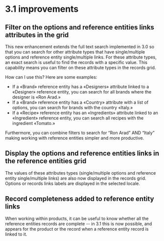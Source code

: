 # 3.1 improvements 

## Filter on the options and reference entities links attributes in the grid
This new enhancement extends the full text search implemented in 3.0 so that you can search for other attribute types that have single/multiple options and reference entity single/multiple links. For these attribute types, an exact search is useful to find the records with a specific value. This capability means you can filter on these attribute types in the records grid.

How can I use this? Here are some examples:
- If a «Brand» reference entity has a «Designers» attribute linked to a
«Designer» reference entity, you can search for all brands where the designer is «Ron Arad.»
- If a «Brand» reference entity has a «Country» attribute with a list of options, you can search for brands with the country «Italy.»
- If a «Recipe» reference entity has an «Ingredients» attribute linked to an «Ingredient» reference entity, you can search all recipes with the ingredient «Tomato.»

Furthermore, you can combine filters to search for “Ron Arad” AND “Italy” making working with reference entities simpler and more productive.


## Display the options and reference entities links in the reference entities grid
The values of these attributes types (single/multiple options and reference entity single/multiple links) are also now displayed in the records grid.  Options or records links labels are displayed in the selected locale.

## Record completeness added to reference entity links
When working within products, it can be useful to know whether all the reference entities records are complete -- in 3.1 this is now possible, and appears for the product or the record when a reference entity record is linked to it.
